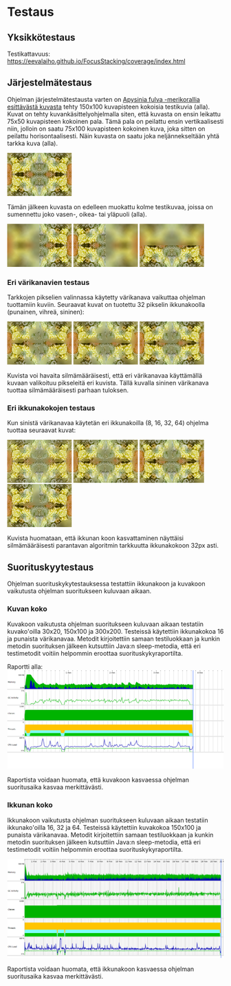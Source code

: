 # Testaus

## Yksikkötestaus

Testikattavuus: https://eevalaiho.github.io/FocusStacking/coverage/index.html


## Järjestelmätestaus

Ohjelman järjestelmätestausta varten on [Apysinia fulva -merikorallia esittävästä kuvasta](https://free-images.com/display/aplysina_fulva_png.html) tehty 150x100 kuvapisteen kokoisia testikuvia (alla). Kuvat on tehty kuvankäsittelyohjelmalla siten, että kuvasta on ensin leikattu 75x50 kuvapisteen kokoinen pala. Tämä pala on peilattu ensin vertikaalisesti niin, jolloin on saatu 75x100 kuvapisteen kokoinen kuva, joka sitten on peilattu horisontaalisesti. Näin kuvasta on saatu joka neljännekseltään yhtä tarkka kuva (alla).  

![Tarkka](../application/src/main/resources/150x100-koralli-mirrored-sharp.png "Tarkka")

Tämän jälkeen kuvasta on edelleen muokattu kolme testikuvaa, joissa on sumennettu joko vasen-, oikea- tai yläpuoli (alla). 

![Vasemmalta blurri](../application/src/main/resources/150x100-koralli-mirrored-left-blur.png "Vasemmalta blurri")
![Oikealta blurri](../application/src/main/resources/150x100-koralli-mirrored-right-blur.png "Oikealta blurri")
![Ylhäältä blurri](../application/src/main/resources/150x100-koralli-mirrored-top-blur.png "Ylhäältä blurri")

### Eri värikanavien testaus

Tarkkojen pikselien valinnassa käytetty värikanava vaikuttaa ohjelman tuottamiin kuviin. Seuraavat kuvat on tuotettu 32 pikselin ikkunakoolla (punainen, vihreä, sininen):

![Punainen](./images/150x100_koralli_output_RED_32.png "Punainen")
![Vihreä](./images/150x100_koralli_output_GREEN_32.png "Vihreä")
![Sininen](./images/150x100_koralli_output_BLUE_32.png "Sininen")

Kuvista voi havaita silmämääräisesti, että eri värikanavaa käyttämällä kuvaan valikoituu pikseleitä eri kuvista. Tällä kuvalla sininen värikanava tuottaa silmämääräisesti parhaan tuloksen. 

### Eri ikkunakokojen testaus

Kun sinistä värikanavaa käytetän eri ikkunakoilla (8, 16, 32, 64) ohjelma tuottaa seuraavat kuvat:

![Output 8](./images/150x100_koralli_output_BLUE_8.png "Output 8")
![Output 16](./images/150x100_koralli_output_BLUE_16.png "Output 16")
![Output 32](./images/150x100_koralli_output_BLUE_32.png "Output 32")
![Output 64](./images/150x100_koralli_output_BLUE_64.png "Output 64")

Kuvista huomataan, että ikkunan koon kasvattaminen näyttäisi silmämääräisesti parantavan algoritmin tarkkuutta ikkunakokoon 32px asti. 


## Suorituskyytestaus

Ohjelman suorituskykytestauksessa testattiin ikkunakoon ja kuvakoon vaikutusta ohjelman suoritukseen kuluvaan aikaan. 

### Kuvan koko

Kuvakoon vaikutusta ohjelman suoritukseen kuluvaan aikaan testatiin kuvako'oilla 30x20, 150x100 ja 300x200. Testeissä käytettiin ikkunakokoa 16 ja punaista värikanavaa. Metodit kirjoitettiin samaan testiluokkaan ja kunkin metodin suorituksen jälkeen kutsuttiin Java:n sleep-metodia, että eri testimetodit voitiin helpommin eroottaa suorituskykyraportilta. 

Raportti alla:
![Effect of image size on performance](./performance/imageSize/jprofiler_images/telemetry.png "Effect of image size on performance")

Raportista voidaan huomata, että kuvakoon kasvaessa ohjelman suoritusaika kasvaa merkittävästi.

### Ikkunan koko

Ikkunakoon vaikutusta ohjelman suoritukseen kuluvaan aikaan testatiin ikkunako'oilla 16, 32 ja 64. Testeissä käytettiin kuvakokoa 150x100 ja punaista värikanavaa. Metodit kirjoitettiin samaan testiluokkaan ja kunkin metodin suorituksen jälkeen kutsuttiin Java:n sleep-metodia, että eri testimetodit voitiin helpommin eroottaa suorituskykyraportilta. 

![Effect of window size on performance](./performance/windowSize/jprofiler_images/telemetry.png "Effect of window size on performance")

Raportista voidaan huomata, että ikkunakoon kasvaessa ohjelman suoritusaika kasvaa merkittävästi.

